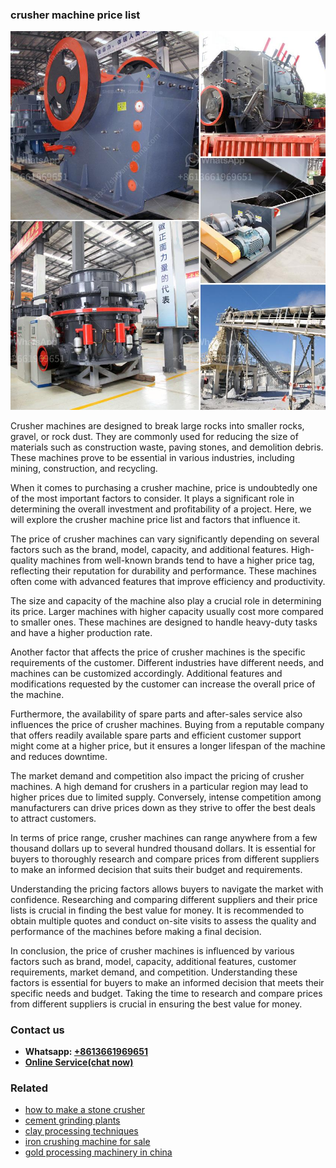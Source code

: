 <h3>crusher machine price list</h3><img src='1708497463.jpg' alt=''><p>Crusher machines are designed to break large rocks into smaller rocks, gravel, or rock dust. They are commonly used for reducing the size of materials such as construction waste, paving stones, and demolition debris. These machines prove to be essential in various industries, including mining, construction, and recycling.</p><p>When it comes to purchasing a crusher machine, price is undoubtedly one of the most important factors to consider. It plays a significant role in determining the overall investment and profitability of a project. Here, we will explore the crusher machine price list and factors that influence it.</p><p>The price of crusher machines can vary significantly depending on several factors such as the brand, model, capacity, and additional features. High-quality machines from well-known brands tend to have a higher price tag, reflecting their reputation for durability and performance. These machines often come with advanced features that improve efficiency and productivity.</p><p>The size and capacity of the machine also play a crucial role in determining its price. Larger machines with higher capacity usually cost more compared to smaller ones. These machines are designed to handle heavy-duty tasks and have a higher production rate.</p><p>Another factor that affects the price of crusher machines is the specific requirements of the customer. Different industries have different needs, and machines can be customized accordingly. Additional features and modifications requested by the customer can increase the overall price of the machine.</p><p>Furthermore, the availability of spare parts and after-sales service also influences the price of crusher machines. Buying from a reputable company that offers readily available spare parts and efficient customer support might come at a higher price, but it ensures a longer lifespan of the machine and reduces downtime.</p><p>The market demand and competition also impact the pricing of crusher machines. A high demand for crushers in a particular region may lead to higher prices due to limited supply. Conversely, intense competition among manufacturers can drive prices down as they strive to offer the best deals to attract customers.</p><p>In terms of price range, crusher machines can range anywhere from a few thousand dollars up to several hundred thousand dollars. It is essential for buyers to thoroughly research and compare prices from different suppliers to make an informed decision that suits their budget and requirements.</p><p>Understanding the pricing factors allows buyers to navigate the market with confidence. Researching and comparing different suppliers and their price lists is crucial in finding the best value for money. It is recommended to obtain multiple quotes and conduct on-site visits to assess the quality and performance of the machines before making a final decision.</p><p>In conclusion, the price of crusher machines is influenced by various factors such as brand, model, capacity, additional features, customer requirements, market demand, and competition. Understanding these factors is essential for buyers to make an informed decision that meets their specific needs and budget. Taking the time to research and compare prices from different suppliers is crucial in ensuring the best value for money.</p><h3>Contact us</h3><ul><li><strong>Whatsapp:&nbsp;<a href="https://wa.me/8613661969651">+8613661969651</a></strong></li><li><a href="https://swt.shibang-china.com/?git&amp;zhl&amp;crusher machine price list"><strong>Online Service(chat now)</strong></a></li></ul><h3>Related</h3><ul><li><a href='how to make a stone crusher.md'>how to make a stone crusher</a></li><li><a href='cement grinding plants.md'>cement grinding plants</a></li><li><a href='clay processing techniques.md'>clay processing techniques</a></li><li><a href='iron crushing machine for sale.md'>iron crushing machine for sale</a></li><li><a href='gold processing machinery in china.md'>gold processing machinery in china</a></li></ul>
